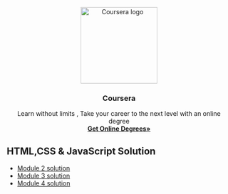 <p align="center">
  <a href="https://coursera.org/">
<img src="https://www.langoly.com/wp-content/uploads/2021/09/coursera-logo.png" alt="Coursera logo" width="172" height="172">
    </a>
  </p>
  
  <h3 align="center">Coursera</h3>
  
  <P align="center">
  Learn without limits , Take your career to the next level with an online degree
  <br>
  <a href="https://www.coursera.org/degrees"><strong>Get Online Degrees»</strong></a>
  </P>


## HTML,CSS & JavaScript Solution
- [Module 2 solution](https://ikhodabande.github.io/Coursera/Solution/module2-solution/code.html)
- [Module 3 solution](https://ikhodabande.github.io/Coursera/Solution/module3-solution/index.html)
- [Module 4 solution](https://ikhodabande.github.io/Coursera/Solution/module4-solution/index.html)
